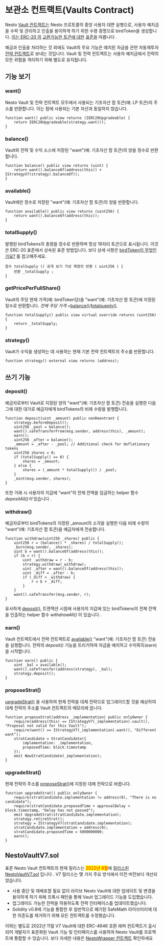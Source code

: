 # 보관소 컨트랙트(Vaults Contract)

Nesto [Vault 컨트랙트는](https://github.com/beefyfinance/beefy-contracts/blob/master/contracts/BIFI/vaults/BeefyVaultV7.sol) Nesto 프로토콜의 중앙 사용자 대면 실행으로, 사용자 예치금을 수락 및 관리하고 인출을 용이하게 하기 위한 수령 증명으로 birdToken을 생성합니다. [이는 ERC-20 의](https://eips.ethereum.org/EIPS/eip-20) [교환가능한 토큰에 대한](https://eips.ethereum.org/EIPS/eip-20) [표준을](https://eips.ethereum.org/EIPS/eip-20) 따릅니다 .

예금과 인출을 처리하는 것 외에도 Vault의 주요 기능은 예치된 자금을 관련 자동재투자 [전략 컨트랙트](https://docs.beefy.finance/developer-documentation/strategy-contract)로 보내는 것입니다. Vault 및 전략 컨트랙트는 사용자 예치금에서 전략의 모든 위험을 격리하기 위해 별도로 유지됩니다.

## 기능 보기

### want()

Nesto Vault 및 전략 컨트랙트 모두에서 사용되는 기초자산 팜 토큰(예: LP 토큰)의 주소를 반환합니다. 이는 팜에 사용되는 기본 자산과 동일하지 않습니다.

```
function want() public view returns (IERC20Upgradeable) {
    return IERC20Upgradeable(strategy.want());
}
```

### balance()

Vault와 전략 및 수익 소스에 저장된 "want"(예: 기초자산 팜 토큰)의 양을 정수로 반환합니다.

```
function balance() public view returns (uint) {
    return want().balanceOf(address(this)) + IStrategyV7(strategy).balanceOf();
}
```

### available()

Vault에만 정수로 저장된 "want"(예: 기초자산 팜 토큰)의 양을 반환합니다.

```
function available() public view returns (uint256) {
    return want().balanceOf(address(this));
}
```

### totalSupply()

발행된 birdTokens의 총량을 정수로 반환하며 항상 18자리 토큰으로 표시됩니다. 이것은 ERC-20 표준에서 상속된 표준 방법입니다. 보다 상세 사항은 [birdToken이 무엇인가요?](https://docs.beefy.finance/products/vaults#what-are-mootokens) 를 참고해주세요.

```
함수 totalSupply () 공개 보기 가상 재정의 반환 ( uint256 ) {    
    반환 _totalSupply ;
}
```

### getPricePerFullShare()

Vault의 주당 현재 가격(예: birdToken당)을 "want"(예: 기초자산 팜 토큰)에 지정된 정수로 반환합니다. _전체 주당 가격_ =[balance()](https://docs.beefy.finance/developer-documentation/vault-contract#balance)_/_[totalsupply()](https://docs.beefy.finance/developer-documentation/vault-contract#totalsupply).

```
function totalSupply() public view virtual override returns (uint256) {
    return _totalSupply;
}
```

### strategy()

Vault가 수익을 생성하는 데 사용하는 현재 기본 전략 컨트랙트의 주소를 반환합니다.

```
function strategy() external view returns (address);
```

## 쓰기 기능

### deposit()

예금자로부터 Vault로 지정된 양의 "want"(예: 기초자산 팜 토큰) 전송을 실행한 다음 그에 대한 대가로 예금자에게 birdTokens의 비례 수량을 발행합니다.

```
function deposit(uint _amount) public nonReentrant {
    strategy.beforeDeposit();
    uint256 _pool = balance();
    want().safeTransferFrom(msg.sender, address(this), _amount);
    earn();
    uint256 _after = balance();
    _amount = _after - _pool; // Additional check for deflationary tokens
    uint256 shares = 0;
    if (totalSupply() == 0) {
        shares = _amount;
    } else {
        shares = (_amount * totalSupply()) / _pool;
    }
    _mint(msg.sender, shares);
}
```

또한 거래 시 사용자의 지갑에 "want"의 전체 잔액을 입금하는 helper 함수 _depositAll()이_ 있습니다 .

### withdraw()

예금자로부터 birdTokens의 지정된 \_amount의 소각을 실행한 다음 비례 수량의 "want"(예: 기초자산 팜 토큰)을 예금자에게 전송합니다.

```
function withdraw(uint256 _shares) public {
    uint256 r = (balance() * _shares) / totalSupply();
    _burn(msg.sender, _shares);
    uint b = want().balanceOf(address(this));
    if (b < r) {
        uint _withdraw = r - b;
        strategy.withdraw(_withdraw);
        uint _after = want().balanceOf(address(this));
        uint _diff = _after - b;
        if (_diff < _withdraw) {
            r = b + _diff;
        }
    }
    want().safeTransfer(msg.sender, r);
}
```

유사하게 [deposit()](https://docs.beefy.finance/developer-documentation/vault-contract#deposit)_,_ 트랜잭션 시점에 사용자의 지갑에 있는 birdTokens의 전체 잔액을 인출하는 helper 함수 _withdrawAll()_ 이 있습니다 .

### earn()

Vault 컨트렉트에서 전략 컨트렉트로 [available()](https://docs.beefy.finance/developer-documentation/vault-contract#available) "want"(예: 기초자산 팜 토큰) 전송을 실행합니다. 전략의 _deposit()_ 기능을 트리거하여 자금을 예치하고 수익획득(earn)을 시작합니다.

```
function earn() public {
    uint _bal = available();
    want().safeTransfer(address(strategy), _bal);
    strategy.deposit();
}
```

### proposeStrat()

[upgradeStrat()](https://docs.beefy.finance/developer-documentation/vault-contract#upgradestrat) 을 사용하여 현재 전략을 대체 전략으로 업그레이드할 것을 예상하여 대체 전략의 주소를 Vault 컨트랙트의 메모리에 씁니다.

```
function proposeStrat(address _implementation) public onlyOwner {
    require(address(this) == IStrategyV7(_implementation).vault(), "Proposal not valid for this Vault");
    require(want() == IStrategyV7(_implementation).want(), "Different want");
    stratCandidate = StratCandidate({
        implementation: _implementation,
        proposedTime: block.timestamp
    });
    emit NewStratCandidate(_implementation);
}
```

### upgradeStrat()

현재 전략의 주소를 [proposeStrat()](https://docs.beefy.finance/developer-documentation/vault-contract#proposestrat)에 지정된 대체 전략으로 바꿉니다.

```
function upgradeStrat() public onlyOwner {
    require(stratCandidate.implementation != address(0), "There is no candidate");
    require(stratCandidate.proposedTime + approvalDelay < block.timestamp, "Delay has not passed");
    emit UpgradeStrat(stratCandidate.implementation);
    strategy.retireStrat();
    strategy = IStrategyV7(stratCandidate.implementation);
    stratCandidate.implementation = address(0);
    stratCandidate.proposedTime = 5000000000;
    earn();
}
```

## NestoVaultV7.sol

표준 Nesto Vault 컨트렉트의 현재 릴리스는 <mark style="color:red;">2022년 8월</mark>에 [릴리스된 ](https://github.com/beefyfinance/beefy-contracts/pull/83)[NestoVaultV7.sol](https://github.com/beefyfinance/beefy-contracts/blob/master/contracts/BIFI/vaults/BeefyVaultV7.sol) 입니다 . V7 릴리스는 몇 가지 주요 방식에서 이전 버전보다 개선되었습니다.

* 사용 중단 및 재배포할 필요 없이 라이브 Nesto Vault에 대한 업데이트 및 변경을 용이하게 하기 위해 프록시 패턴을 통해 Vault 업그레이드 기능을 도입했습니다.
* 업그레이드 가능한 전략을 허용하도록 전략 인터페이스를 업데이트했습니다.
* Solidity v0.8에 기능을 통합한 후 일반적으로 폐기된 SafeMath 라이브러리에 대한 의존도를 제거하기 위해 모든 컨트랙트를 수정했습니다.

이와는 별도로 2022년 11월 V7 Vault에 대한 ERC-4646 호환 래퍼 컨트랙트가 출시되어 개발자가 표준화된 Vault 기능 및 인터페이스를 사용하여 Nesto Vault를 프로젝트에 통합할 수 있습니다. 보다 자세한 내용은 [NestoWrapper 컨트랙트](https://docs.beefy.finance/developer-documentation/other-beefy-contracts/beefywrapper-contract) 확인하세요
